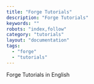 ```yaml
---
title: "Forge Tutorials"
description: "Forge Tutorials"
keywords: ""
robots: "index,follow"
category: "tutorials"
layout: "documentation"
tags:
  - "forge"
  - "tutorials"
---
```


Forge Tutorials in English
